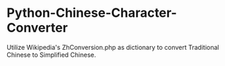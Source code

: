 Python-Chinese-Character-Converter
==================================
Utilize Wikipedia's ZhConversion.php as dictionary to convert Traditional Chinese to Simplified Chinese.
